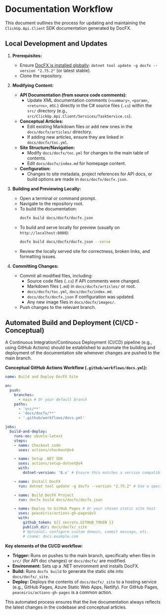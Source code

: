 # Documentation Workflow

This document outlines the process for updating and maintaining the `ClickUp.Api.Client` SDK documentation generated by DocFX.

## Local Development and Updates

1.  **Prerequisites:**
    *   Ensure [DocFX is installed globally](https://dotnet.github.io/docfx/tutorial/docfx_getting_started.html#2-install-docfx): `dotnet tool update -g docfx --version "2.75.2"` (or latest stable).
    *   Clone the repository.

2.  **Modifying Content:**
    *   **API Documentation (from source code comments):**
        *   Update XML documentation comments (`<summary>`, `<param>`, `<returns>`, etc.) directly in the C# source files (`.cs`) within the `src/` directory (e.g., `src/ClickUp.Api.Client/Services/TaskService.cs`).
    *   **Conceptual Articles:**
        *   Edit existing Markdown files or add new ones in the `docs/docfx/articles/` directory.
        *   If adding new articles, ensure they are linked in `docs/docfx/toc.yml`.
    *   **Site Structure/Navigation:**
        *   Modify `docs/docfx/toc.yml` for changes to the main table of contents.
        *   Edit `docs/docfx/index.md` for homepage content.
    *   **Configuration:**
        *   Changes to site metadata, project references for API docs, or build options are made in `docs/docfx/docfx.json`.

3.  **Building and Previewing Locally:**
    *   Open a terminal or command prompt.
    *   Navigate to the repository root.
    *   To build the documentation:
        ```bash
        docfx build docs/docfx/docfx.json
        ```
    *   To build and serve locally for preview (usually on `http://localhost:8080`):
        ```bash
        docfx build docs/docfx/docfx.json --serve
        ```
    *   Review the locally served site for correctness, broken links, and formatting issues.

4.  **Committing Changes:**
    *   Commit all modified files, including:
        *   Source code files (`.cs`) if API comments were changed.
        *   Markdown files (`.md`) in `docs/docfx/articles/` or root.
        *   `docs/docfx/toc.yml`, `docs/docfx/index.md`.
        *   `docs/docfx/docfx.json` if configuration was updated.
        *   Any new image files in `docs/docfx/images/`.
    *   Push changes to the relevant branch.

## Automated Build and Deployment (CI/CD - Conceptual)

A Continuous Integration/Continuous Deployment (CI/CD) pipeline (e.g., using GitHub Actions) should be established to automate the building and deployment of the documentation site whenever changes are pushed to the main branch.

**Conceptual GitHub Actions Workflow (`.github/workflows/docs.yml`):**

```yaml
name: Build and Deploy DocFX Site

on:
  push:
    branches:
      - main # Or your default branch
    paths:
      - 'src/**'
      - 'docs/docfx/**'
      - '.github/workflows/docs.yml'

jobs:
  build-and-deploy:
    runs-on: ubuntu-latest
    steps:
    - name: Checkout code
      uses: actions/checkout@v4

    - name: Setup .NET SDK
      uses: actions/setup-dotnet@v4
      with:
        dotnet-version: '8.x' # Ensure this matches a version compatible with DocFX tool

    - name: Install DocFX
      run: dotnet tool update -g docfx --version "2.75.2" # Use a specific, tested version

    - name: Build DocFX Project
      run: docfx build docs/docfx/docfx.json

    - name: Deploy to GitHub Pages # Or your chosen static site host
      uses: peaceiris/actions-gh-pages@v3
      with:
        github_token: ${{ secrets.GITHUB_TOKEN }}
        publish_dir: docs/docfx/_site
        # Optional: configure custom domain, commit message, etc.
        # cname: docs.example.com
```

**Key elements of the CI/CD workflow:**
-   **Trigger:** Runs on pushes to the main branch, specifically when files in `src/` (for API doc changes) or `docs/docfx/` are modified.
-   **Environment:** Sets up a .NET environment and installs DocFX.
-   **Build:** Runs `docfx build` to generate the static site into `docs/docfx/_site`.
-   **Deploy:** Deploys the contents of `docs/docfx/_site` to a hosting service (e.g., GitHub Pages, Azure Static Web Apps, Netlify). For GitHub Pages, `peaceiris/actions-gh-pages` is a common action.

This automated process ensures that the live documentation always reflects the latest changes in the codebase and conceptual articles.
